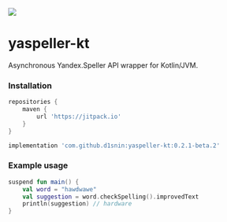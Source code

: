 [![](https://jitpack.io/v/d1snin/yaspeller-kt.svg)](https://jitpack.io/#d1snin/yaspeller-kt)

# yaspeller-kt
Asynchronous Yandex.Speller API wrapper for Kotlin/JVM.

### Installation
```groovy
repositories {
    maven { 
        url 'https://jitpack.io' 
    }
}

implementation 'com.github.d1snin:yaspeller-kt:0.2.1-beta.2'
```

### Example usage
```kotlin
suspend fun main() {
    val word = "hawdwawe"
    val suggestion = word.checkSpelling().improvedText
    println(suggestion) // hardware
}
```
